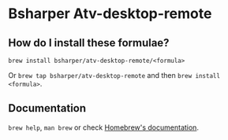 # Bsharper Atv-desktop-remote

## How do I install these formulae?

`brew install bsharper/atv-desktop-remote/<formula>`

Or `brew tap bsharper/atv-desktop-remote` and then `brew install <formula>`.

## Documentation

`brew help`, `man brew` or check [Homebrew's documentation](https://docs.brew.sh).
